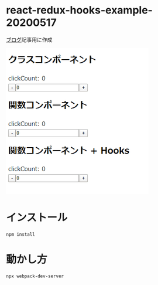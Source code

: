 # react-redux-hooks-example-20200517

[ブログ](https://note.kiriukun.com/)記事用に作成

![デモ](./demo.gif)


# インストール

```
npm install
```


# 動かし方

```
npx webpack-dev-server
```